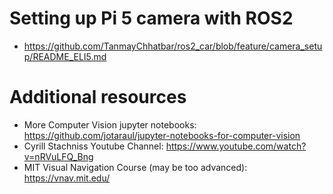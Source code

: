 # Setting up Pi 5 camera with ROS2
- https://github.com/TanmayChhatbar/ros2_car/blob/feature/camera_setup/README_ELI5.md
  
# Additional resources
- More Computer Vision jupyter notebooks: https://github.com/jotaraul/jupyter-notebooks-for-computer-vision
- Cyrill Stachniss Youtube Channel: https://www.youtube.com/watch?v=nRVuLFQ_Bng
- MIT Visual Navigation Course (may be too advanced): https://vnav.mit.edu/ 
